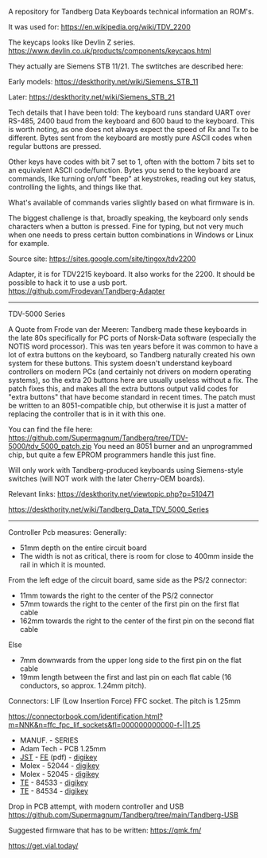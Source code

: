 

A repository for Tandberg Data Keyboards technical information an ROM's.


It was used for:
https://en.wikipedia.org/wiki/TDV_2200

The keycaps looks like Devlin Z series.
https://www.devlin.co.uk/products/components/keycaps.html

They actually are Siemens STB 11/21.
The swtitches are described here:

Early models:
https://deskthority.net/wiki/Siemens_STB_11

Later:
https://deskthority.net/wiki/Siemens_STB_21



Tech details that I have been told: 
The keyboard runs standard UART over RS-485, 2400 baud from the keyboard and 600 baud to the keyboard. This is worth noting, as one does not always expect the speed of Rx and Tx to be different. Bytes sent from the keyboard are mostly pure ASCII codes when regular buttons are pressed.

Other keys have codes with bit 7 set to 1, often with the bottom 7 bits set to an equivalent ASCII code/function. Bytes you send to the keyboard are commands, like turning on/off "beep" at keystrokes, reading out key status, controlling the lights, and things like that.

What's available of commands varies slightly based on what firmware is in.

The biggest challenge is that, broadly speaking, the keyboard only sends characters when a button is pressed. Fine for typing, but not very much when one needs to press certain button combinations in Windows or Linux for example.


Source site:
https://sites.google.com/site/tingox/tdv2200


Adapter, it is for TDV2215 keyboard.
It also works for the 2200.
It should be possible to hack it to use a usb port.
https://github.com/Frodevan/Tandberg-Adapter

-----------------

TDV-5000 Series

A Quote from Frode van der Meeren:
Tandberg made these keyboards in the late 80s specifically for PC ports of Norsk-Data software (especially the NOTIS word processor). This was ten years before it was common to have a lot of extra buttons on the keyboard, so Tandberg naturally created his own system for these buttons. This system doesn't understand keyboard controllers on modern PCs (and certainly not drivers on modern operating systems), so the extra 20 buttons here are usually useless without a fix. The patch fixes this, and makes all the extra buttons output valid codes for "extra buttons" that have become standard in recent times.
The patch must be written to an 8051-compatible chip, but otherwise it is just a matter of replacing the controller that is in it with this one.

You can find the file here: https://github.com/Supermagnum/Tandberg/tree/TDV-5000/tdv_5000_patch.zip
You need an 8051 burner and an unprogrammed chip, but quite a few EPROM programmers handle this just fine.

Will only work with Tandberg-produced keyboards using Siemens-style switches (will NOT work with the later Cherry-OEM boards).

Relevant links:
https://deskthority.net/viewtopic.php?p=510471

https://deskthority.net/wiki/Tandberg_Data_TDV_5000_Series



-----------------
Controller Pcb measures: Generally:

* 51mm depth on the entire circuit board
* The width is not as critical, there is room for close to 400mm inside the rail in which it is mounted.

From the left edge of the circuit board, same side as the PS/2 connector:

* 11mm towards the right to the center of the PS/2 connector
* 57mm towards the right to the center of the first pin on the first flat cable
* 162mm towards the right to the center of the first pin on the second flat cable

Else
* 7mm downwards from the upper long side to the first pin on the flat cable
* 19mm length between the first and last pin on each flat cable (16 conductors, so approx. 1.24mm pitch).

Connectors:
LIF (Low Insertion Force) FFC socket. The pitch is 1.25mm

https://connectorbook.com/identification.html?m=NNK&n=ffc_fpc_lif_sockets&fl=000000000000-f-||1.25

* MANUF. - SERIES
* Adam Tech - PCB 1.25mm
* [JST](https://www.jst.com/products/ffc-fpc-connectors/fe-connector/) - [FE](https://www.jst.com/wp-content/uploads/2021/03/eFE.pdf) (pdf) - [digikey](https://www.digikey.ee/short/qz85mbb3)
* Molex - 52044 - [digikey](https://www.digikey.ee/short/bcqq5vn9)
* Molex - 52045 - [digikey](https://www.digikey.ee/short/rfdtp9t1)
* [TE](https://www.te.com/usa-en/products/connectors/pcb-connectors/wire-to-board-connectors/ffc-fpc-ribbon-connectors/fpc-connectors.html?tab=pgp-story) - 84533 - [digikey](https://www.digikey.ee/short/54bfrwrh)
* [TE](https://www.te.com/usa-en/products/connectors/pcb-connectors/wire-to-board-connectors/ffc-fpc-ribbon-connectors/fpc-connectors.html?tab=pgp-story) - 84534 - [digikey](https://www.digikey.ee/short/54bfrwrh)

Drop in PCB attempt, with modern controller and USB 
https://github.com/Supermagnum/Tandberg/tree/main/Tandberg-USB

Suggested firmware that has to be written:
https://qmk.fm/

https://get.vial.today/

